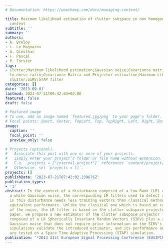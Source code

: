 ```yaml
---
# Documentation: https://wowchemy.com/docs/managing-content/

title: Maximum likelihood estimation of clutter subspace in non homogeneous noise
  context
subtitle: ''
summary: ''
authors:
- A. Breloy
- L. Le Magoarou
- G. Ginolhac
- F. Pascal
- P. Forster
tags:
- Clutter;Maximum likelihood estimation;Gaussian noise;Covariance matrices;Signal
  to noise ratio;Covariance Matrix and Projector estimation;Maximum Likelihood Estimator;Low-Rank
  clutter;SIRV;STAP filter
categories: []
date: '2013-09-01'
lastmod: 2023-07-21T09:42:03+02:00
featured: false
draft: false

# Featured image
# To use, add an image named `featured.jpg/png` to your page's folder.
# Focal points: Smart, Center, TopLeft, Top, TopRight, Left, Right, BottomLeft, Bottom, BottomRight.
image:
  caption: ''
  focal_point: ''
  preview_only: false

# Projects (optional).
#   Associate this post with one or more of your projects.
#   Simply enter your project's folder or file name without extension.
#   E.g. `projects = ["internal-project"]` references `content/project/deep-learning/index.md`.
#   Otherwise, set `projects = []`.
projects: []
publishDate: '2023-07-21T07:42:02.239676Z'
publication_types:
- '1'
abstract: In the context of a disturbance composed of a Low Rank (LR) clutter plus
  a white Gaussian noise, the corresponding LR filters used to detect a target embedded
  in this disturbance needs less training vectors than classical methods to reach
  equivalent performance. Unlike the classical one which is based on covariance matrix
  of the noise, the LR filter is based on the clutter subspace projector. In this
  paper, we propose a new estimator of the clutter subspace projector for a disturbance
  composed of a LR Spherically Invariant Random Vectors (SIRV) plus a zero mean white
  Gaussian noise that does not require prior information on the SIRV's texture. Numerical
  simulations validate the introduced estimator, and its performance and robustness
  are tested on a Space Time Adaptive Processing (STAP) simulation.
publication: '*2013 21st European Signal Processing Conference (EUSIPCO)*'
---
```

